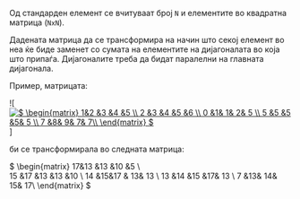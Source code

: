 Од стандарден елемент се вчитуваат број `N` и елементите во квадратна матрица (`NxN`).

Дадената матрица да се трансформира на начин што секој елемент во неа ќе биде заменет со сумата на елементите на дијагоналата во која што припаѓа. Дијагоналите треба да бидат паралелни на главната дијагонала. 

Пример, матрицата:

![<a href="https://www.codecogs.com/eqnedit.php?latex=\inline&space;$&space;\begin{matrix}&space;1&2&space;&3&space;&4&space;&5&space;\\&space;2&space;&3&space;&4&space;&5&space;&6&space;\\&space;0&space;&1&&space;1&&space;2&&space;5&space;\\&space;5&space;&5&space;&5&space;&5&&space;5&space;\\&space;7&space;&8&&space;9&&space;7&&space;7\\&space;\end{matrix}&space;$" target="_blank"><img src="https://latex.codecogs.com/gif.latex?\inline&space;$&space;\begin{matrix}&space;1&2&space;&3&space;&4&space;&5&space;\\&space;2&space;&3&space;&4&space;&5&space;&6&space;\\&space;0&space;&1&&space;1&&space;2&&space;5&space;\\&space;5&space;&5&space;&5&space;&5&&space;5&space;\\&space;7&space;&8&&space;9&&space;7&&space;7\\&space;\end{matrix}&space;$" title="$ \begin{matrix} 1&2 &3 &4 &5 \\ 2 &3 &4 &5 &6 \\ 0 &1& 1& 2& 5 \\ 5 &5 &5 &5& 5 \\ 7 &8& 9& 7& 7\\ \end{matrix} $" /></a>]



би се трансформирала во следната матрица:


$
 \begin{matrix}
17&13 &13 &10 &5 \\               
15 &17 &13 &13 &10 \\
    14 &15&17 & 13& 13    \\ 
    13 &14 &15 &17& 13 \\
    7 &13& 14& 15& 17\\ 
  \end{matrix}
$

